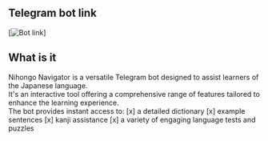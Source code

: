 ## Telegram bot link

[![Bot link](https://t.me/NihongoNavigatorBot)]

## What is it

Nihongo Navigator is a versatile Telegram bot designed to assist learners of the Japanese language.  
It's an interactive tool offering a comprehensive range of features tailored to enhance the learning experience.  
The bot provides instant access to:
[x] a detailed dictionary
[x] example sentences
[x] kanji assistance
[x] a variety of engaging language tests and puzzles

